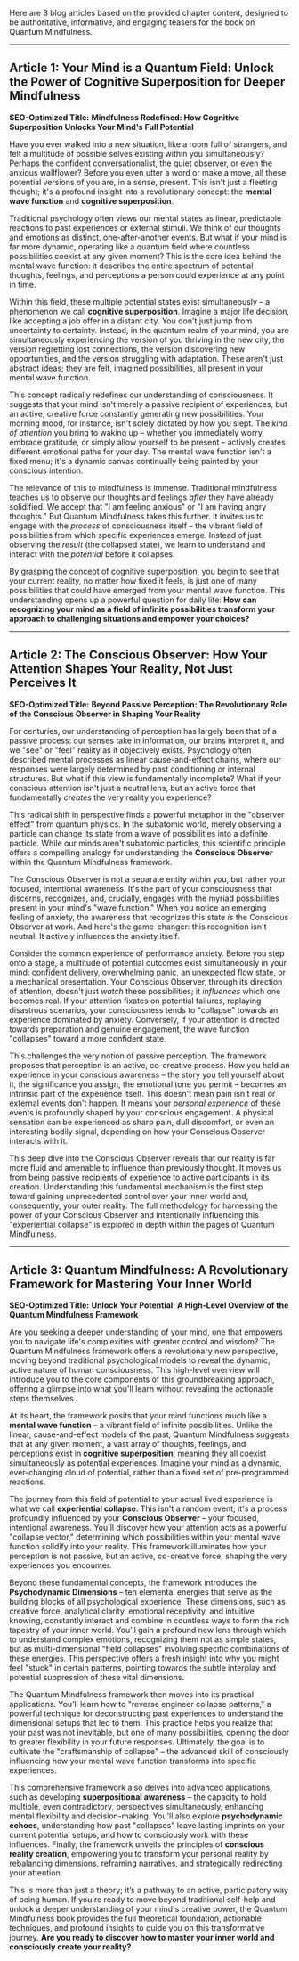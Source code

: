 Here are 3 blog articles based on the provided chapter content, designed to be authoritative, informative, and engaging teasers for the book on Quantum Mindfulness.

---

## Article 1: Your Mind is a Quantum Field: Unlock the Power of Cognitive Superposition for Deeper Mindfulness

**SEO-Optimized Title:** **Mindfulness Redefined: How Cognitive Superposition Unlocks Your Mind's Full Potential**

Have you ever walked into a new situation, like a room full of strangers, and felt a multitude of possible selves existing within you simultaneously? Perhaps the confident conversationalist, the quiet observer, or even the anxious wallflower? Before you even utter a word or make a move, all these potential versions of you are, in a sense, present. This isn't just a fleeting thought; it's a profound insight into a revolutionary concept: the **mental wave function** and **cognitive superposition**.

Traditional psychology often views our mental states as linear, predictable reactions to past experiences or external stimuli. We think of our thoughts and emotions as distinct, one-after-another events. But what if your mind is far more dynamic, operating like a quantum field where countless possibilities coexist at any given moment? This is the core idea behind the mental wave function: it describes the entire spectrum of potential thoughts, feelings, and perceptions a person could experience at any point in time.

Within this field, these multiple potential states exist simultaneously – a phenomenon we call **cognitive superposition**. Imagine a major life decision, like accepting a job offer in a distant city. You don't just jump from uncertainty to certainty. Instead, in the quantum realm of your mind, you are simultaneously experiencing the version of you thriving in the new city, the version regretting lost connections, the version discovering new opportunities, and the version struggling with adaptation. These aren't just abstract ideas; they are felt, imagined possibilities, all present in your mental wave function.

This concept radically redefines our understanding of consciousness. It suggests that your mind isn't merely a passive recipient of experiences, but an active, creative force constantly generating new possibilities. Your morning mood, for instance, isn't solely dictated by how you slept. The *kind of attention* you bring to waking up – whether you immediately worry, embrace gratitude, or simply allow yourself to be present – actively creates different emotional paths for your day. The mental wave function isn't a fixed menu; it's a dynamic canvas continually being painted by your conscious intention.

The relevance of this to mindfulness is immense. Traditional mindfulness teaches us to observe our thoughts and feelings *after* they have already solidified. We accept that "I am feeling anxious" or "I am having angry thoughts." But Quantum Mindfulness takes this further. It invites us to engage with the *process* of consciousness itself – the vibrant field of possibilities from which specific experiences emerge. Instead of just observing the *result* (the collapsed state), we learn to understand and interact with the *potential* before it collapses.

By grasping the concept of cognitive superposition, you begin to see that your current reality, no matter how fixed it feels, is just one of many possibilities that could have emerged from your mental wave function. This understanding opens up a powerful question for daily life: **How can recognizing your mind as a field of infinite possibilities transform your approach to challenging situations and empower your choices?**

---

## Article 2: The Conscious Observer: How Your Attention Shapes Your Reality, Not Just Perceives It

**SEO-Optimized Title:** **Beyond Passive Perception: The Revolutionary Role of the Conscious Observer in Shaping Your Reality**

For centuries, our understanding of perception has largely been that of a passive process: our senses take in information, our brains interpret it, and we "see" or "feel" reality as it objectively exists. Psychology often described mental processes as linear cause-and-effect chains, where our responses were largely determined by past conditioning or internal structures. But what if this view is fundamentally incomplete? What if your conscious attention isn't just a neutral lens, but an active force that fundamentally *creates* the very reality you experience?

This radical shift in perspective finds a powerful metaphor in the "observer effect" from quantum physics. In the subatomic world, merely observing a particle can change its state from a wave of possibilities into a definite particle. While our minds aren't subatomic particles, this scientific principle offers a compelling analogy for understanding the **Conscious Observer** within the Quantum Mindfulness framework.

The Conscious Observer is not a separate entity within you, but rather your focused, intentional awareness. It's the part of your consciousness that discerns, recognizes, and, crucially, engages with the myriad possibilities present in your mind's "wave function." When you notice an emerging feeling of anxiety, the awareness that recognizes this state *is* the Conscious Observer at work. And here's the game-changer: this recognition isn't neutral. It actively influences the anxiety itself.

Consider the common experience of performance anxiety. Before you step onto a stage, a multitude of potential outcomes exist simultaneously in your mind: confident delivery, overwhelming panic, an unexpected flow state, or a mechanical presentation. Your Conscious Observer, through its direction of attention, doesn't just *watch* these possibilities; it *influences* which one becomes real. If your attention fixates on potential failures, replaying disastrous scenarios, your consciousness tends to "collapse" towards an experience dominated by anxiety. Conversely, if your attention is directed towards preparation and genuine engagement, the wave function "collapses" toward a more confident state.

This challenges the very notion of passive perception. The framework proposes that perception is an active, co-creative process. How you hold an experience in your conscious awareness – the story you tell yourself about it, the significance you assign, the emotional tone you permit – becomes an intrinsic part of the experience itself. This doesn't mean pain isn't real or external events don't happen. It means your *personal experience* of these events is profoundly shaped by your conscious engagement. A physical sensation can be experienced as sharp pain, dull discomfort, or even an interesting bodily signal, depending on how your Conscious Observer interacts with it.

This deep dive into the Conscious Observer reveals that our reality is far more fluid and amenable to influence than previously thought. It moves us from being passive recipients of experience to active participants in its creation. Understanding this fundamental mechanism is the first step toward gaining unprecedented control over your inner world and, consequently, your outer reality. The full methodology for harnessing the power of your Conscious Observer and intentionally influencing this "experiential collapse" is explored in depth within the pages of Quantum Mindfulness.

---

## Article 3: Quantum Mindfulness: A Revolutionary Framework for Mastering Your Inner World

**SEO-Optimized Title:** **Unlock Your Potential: A High-Level Overview of the Quantum Mindfulness Framework**

Are you seeking a deeper understanding of your mind, one that empowers you to navigate life's complexities with greater control and wisdom? The Quantum Mindfulness framework offers a revolutionary new perspective, moving beyond traditional psychological models to reveal the dynamic, active nature of human consciousness. This high-level overview will introduce you to the core components of this groundbreaking approach, offering a glimpse into what you'll learn without revealing the actionable steps themselves.

At its heart, the framework posits that your mind functions much like a **mental wave function** – a vibrant field of infinite possibilities. Unlike the linear, cause-and-effect models of the past, Quantum Mindfulness suggests that at any given moment, a vast array of thoughts, feelings, and perceptions exist in **cognitive superposition**, meaning they all coexist simultaneously as potential experiences. Imagine your mind as a dynamic, ever-changing cloud of potential, rather than a fixed set of pre-programmed reactions.

The journey from this field of potential to your actual lived experience is what we call **experiential collapse**. This isn't a random event; it's a process profoundly influenced by your **Conscious Observer** – your focused, intentional awareness. You'll discover how your attention acts as a powerful "collapse vector," determining which possibilities within your mental wave function solidify into your reality. This framework illuminates how your perception is not passive, but an active, co-creative force, shaping the very experiences you encounter.

Beyond these fundamental concepts, the framework introduces the **Psychodynamic Dimensions** – ten elemental energies that serve as the building blocks of all psychological experience. These dimensions, such as creative force, analytical clarity, emotional receptivity, and intuitive knowing, constantly interact and combine in countless ways to form the rich tapestry of your inner world. You’ll gain a profound new lens through which to understand complex emotions, recognizing them not as simple states, but as multi-dimensional "field collapses" involving specific combinations of these energies. This perspective offers a fresh insight into why you might feel "stuck" in certain patterns, pointing towards the subtle interplay and potential suppression of these vital dimensions.

The Quantum Mindfulness framework then moves into its practical applications. You’ll learn how to "reverse engineer collapse patterns," a powerful technique for deconstructing past experiences to understand the dimensional setups that led to them. This practice helps you realize that your past was not inevitable, but one of many possibilities, opening the door to greater flexibility in your future responses. Ultimately, the goal is to cultivate the "craftsmanship of collapse" – the advanced skill of consciously influencing how your mental wave function transforms into specific experiences.

This comprehensive framework also delves into advanced applications, such as developing **superpositional awareness** – the capacity to hold multiple, even contradictory, perspectives simultaneously, enhancing mental flexibility and decision-making. You'll also explore **psychodynamic echoes**, understanding how past "collapses" leave lasting imprints on your current potential setups, and how to consciously work with these influences. Finally, the framework unveils the principles of **conscious reality creation**, empowering you to transform your personal reality by rebalancing dimensions, reframing narratives, and strategically redirecting your attention.

This is more than just a theory; it’s a pathway to an active, participatory way of being human. If you're ready to move beyond traditional self-help and unlock a deeper understanding of your mind's creative power, the Quantum Mindfulness book provides the full theoretical foundation, actionable techniques, and profound insights to guide you on this transformative journey. **Are you ready to discover how to master your inner world and consciously create your reality?**